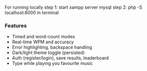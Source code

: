 For running locally 
step 1:
start xampp server mysql
step 2:
php -S localhost:8000 in terminal

### Features
- Timed and word-count modes
- Real-time WPM and accuracy
- Error highlighting, backspace handling
- Dark/light theme toggle (persisted)
- Auth (register/login), save results, leaderboard
- Type while playing you favourite music






